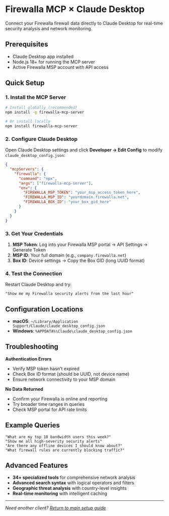 # Firewalla MCP × Claude Desktop

Connect your Firewalla firewall data directly to Claude Desktop for real-time security analysis and network monitoring.

## Prerequisites

- Claude Desktop app installed
- Node.js 18+ for running the MCP server
- Active Firewalla MSP account with API access

## Quick Setup

### 1. Install the MCP Server

```bash
# Install globally (recommended)
npm install -g firewalla-mcp-server

# Or install locally
npm install firewalla-mcp-server
```

### 2. Configure Claude Desktop

Open Claude Desktop settings and click **Developer → Edit Config** to modify `claude_desktop_config.json`:

```json
{
  "mcpServers": {
    "firewalla": {
      "command": "npx",
      "args": ["firewalla-mcp-server"],
      "env": {
        "FIREWALLA_MSP_TOKEN": "your_msp_access_token_here",
        "FIREWALLA_MSP_ID": "yourdomain.firewalla.net",
        "FIREWALLA_BOX_ID": "your_box_gid_here"
      }
    }
  }
}
```

### 3. Get Your Credentials

1. **MSP Token**: Log into your Firewalla MSP portal → API Settings → Generate Token
2. **MSP ID**: Your full domain (e.g., `company.firewalla.net`)  
3. **Box ID**: Device settings → Copy the Box GID (long UUID format)

### 4. Test the Connection

Restart Claude Desktop and try:

```
"Show me my Firewalla security alerts from the last hour"
```

## Configuration Locations

- **macOS**: `~/Library/Application Support/Claude/claude_desktop_config.json`
- **Windows**: `%APPDATA%\Claude\claude_desktop_config.json`

## Troubleshooting

**Authentication Errors**
- Verify MSP token hasn't expired
- Check Box ID format (should be UUID, not device name)
- Ensure network connectivity to your MSP domain

**No Data Returned**
- Confirm your Firewalla is online and reporting
- Try broader time ranges in queries
- Check MSP portal for API rate limits

## Example Queries

```
"What are my top 10 bandwidth users this week?"
"Show me all high-severity security alerts"
"Are there any offline devices I should know about?"
"What firewall rules are currently blocking traffic?"
```

## Advanced Features

- **34+ specialized tools** for comprehensive network analysis
- **Advanced search syntax** with logical operators and filters
- **Geographic threat analysis** with country-level insights
- **Real-time monitoring** with intelligent caching

---

*Need another client? [Return to main setup guide](../../README.md#client-setup-guides)*